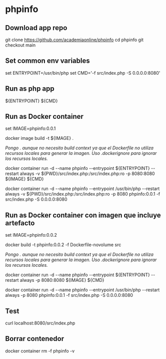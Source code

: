 # phpinfo

## Download app repo

git clone https://github.com/academiaonline/phpinfo
cd phpinfo
git checkout main

## Set common env variables

set ENTRYPOINT=/usr/bin/php
set CMD='-f src/index.php -S 0.0.0.0:8080'

## Run as php app

${ENTRYPOINT} ${CMD}

## Run as Docker container

set IMAGE=phpinfo:0.0.1

docker image build -t ${IMAGE} .

_Pongo . aunque no necesito build context ya que el Dockerfile no utiliza recursos locales para generar la imagen. Uso .dockerignore para ignorar los recursos locales._

docker container run -d --name phpinfo --entrypoint ${ENTRYPOINT} --restart always -v ${PWD}/src/index.php:/src/index.php:ro -p 8080:8080 ${IMAGE} ${CMD}

docker container run -d --name phpinfo --entrypoint /usr/bin/php --restart always -v ${PWD}/src/index.php:/src/index.php:ro -p 8080 phpinfo:0.0.1 -f src/index.php -S 0.0.0.0:8080

## Run as Docker container con imagen que incluye artefacto

set IMAGE=phpinfo:0.0.2

docker build -t phpinfo:0.0.2 -f Dockerfile-novolume src

_Pongo . aunque no necesito build context ya que el Dockerfile no utiliza recursos locales para generar la imagen. Uso .dockerignore para ignorar los recursos locales._

docker container run -d --name phpinfo --entrypoint ${ENTRYPOINT} --restart always -p 8080:8080 ${IMAGE} ${CMD}

docker container run -d --name phpinfo --entrypoint /usr/bin/php --restart always -p 8080 phpinfo:0.0.1 -f src/index.php -S 0.0.0.0:8080

## Test

curl localhost:8080/src/index.php

## Borrar contenedor

docker container rm -f phpinfo -v
